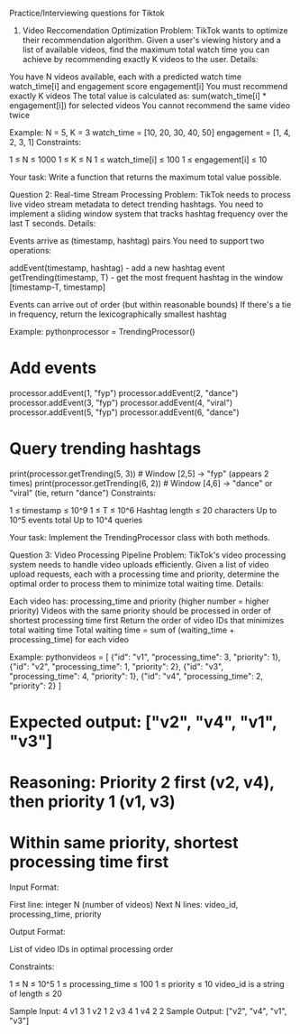 Practice/Interviewing questions for Tiktok


1. Video Reccomendation Optimization
Problem:
TikTok wants to optimize their recommendation algorithm. Given a user's viewing history and a list of available videos, find the maximum total watch time you can achieve by recommending exactly K videos to the user.
Details:

You have N videos available, each with a predicted watch time watch_time[i] and engagement score engagement[i]
You must recommend exactly K videos
The total value is calculated as: sum(watch_time[i] * engagement[i]) for selected videos
You cannot recommend the same video twice

Example:
N = 5, K = 3
watch_time = [10, 20, 30, 40, 50]
engagement = [1, 4, 2, 3, 1]
Constraints:

1 ≤ N ≤ 1000
1 ≤ K ≤ N
1 ≤ watch_time[i] ≤ 100
1 ≤ engagement[i] ≤ 10

Your task: Write a function that returns the maximum total value possible.



Question 2: Real-time Stream Processing
Problem:
TikTok needs to process live video stream metadata to detect trending hashtags. You need to implement a sliding window system that tracks hashtag frequency over the last T seconds.
Details:

Events arrive as (timestamp, hashtag) pairs
You need to support two operations:

addEvent(timestamp, hashtag) - add a new hashtag event
getTrending(timestamp, T) - get the most frequent hashtag in the window [timestamp-T, timestamp]


Events can arrive out of order (but within reasonable bounds)
If there's a tie in frequency, return the lexicographically smallest hashtag

Example:
pythonprocessor = TrendingProcessor()

# Add events
processor.addEvent(1, "fyp")
processor.addEvent(2, "dance")  
processor.addEvent(3, "fyp")
processor.addEvent(4, "viral")
processor.addEvent(5, "fyp")
processor.addEvent(6, "dance")

# Query trending hashtags
print(processor.getTrending(5, 3))  # Window [2,5] -> "fyp" (appears 2 times)
print(processor.getTrending(6, 2))  # Window [4,6] -> "dance" or "viral" (tie, return "dance")
Constraints:

1 ≤ timestamp ≤ 10^9
1 ≤ T ≤ 10^6
Hashtag length ≤ 20 characters
Up to 10^5 events total
Up to 10^4 queries

Your task: Implement the TrendingProcessor class with both methods.


Question 3: Video Processing Pipeline
Problem:
TikTok's video processing system needs to handle video uploads efficiently. Given a list of video upload requests, each with a processing time and priority, determine the optimal order to process them to minimize total waiting time.
Details:

Each video has: processing_time and priority (higher number = higher priority)
Videos with the same priority should be processed in order of shortest processing time first
Return the order of video IDs that minimizes total waiting time
Total waiting time = sum of (waiting_time + processing_time) for each video

Example:
pythonvideos = [
    {"id": "v1", "processing_time": 3, "priority": 1},
    {"id": "v2", "processing_time": 1, "priority": 2}, 
    {"id": "v3", "processing_time": 4, "priority": 1},
    {"id": "v4", "processing_time": 2, "priority": 2}
]

# Expected output: ["v2", "v4", "v1", "v3"]
# Reasoning: Priority 2 first (v2, v4), then priority 1 (v1, v3)
# Within same priority, shortest processing time first
Input Format:

First line: integer N (number of videos)
Next N lines: video_id, processing_time, priority

Output Format:

List of video IDs in optimal processing order

Constraints:

1 ≤ N ≤ 10^5
1 ≤ processing_time ≤ 100
1 ≤ priority ≤ 10
video_id is a string of length ≤ 20

Sample Input:
4
v1 3 1
v2 1 2
v3 4 1
v4 2 2
Sample Output:
["v2", "v4", "v1", "v3"]